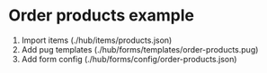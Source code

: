 # Order products example

1. Import items (./hub/items/products.json)
2. Add pug templates (./hub/forms/templates/order-products.pug)
3. Add form config (./hub/forms/config/order-products.json)